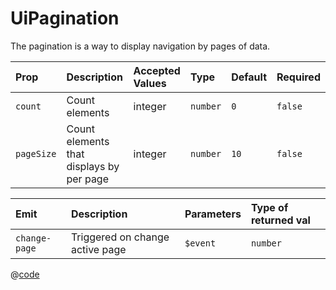 # UiPagination

The pagination is a way to display navigation by pages of data.

| Prop       | Description                              | Accepted Values | Type     | Default | Required |
| :--------- | :--------------------------------------- | :-------------- | :------- | :------ | :------- |
| `count`    | Count elements                           | integer         | `number` | `0`     | `false`  |
| `pageSize` | Count elements that displays by per page | integer         | `number` | `10`    | `false`  |

| Emit          | Description                     | Parameters | Type of returned val |
| :------------ | :------------------------------ | :--------- | :------------------- |
| `change-page` | Triggered on change active page | `$event`   | `number`             |

<DemoUiPagination />

<script setup>
import DemoUiPagination from '~/components/demo/DemoUiPagination.vue';
</script>

@[code](~/components/demo/DemoUiPagination.vue)
